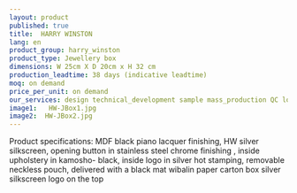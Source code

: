 ```yaml
---
layout: product
published: true
title:  HARRY WINSTON
lang: en
product_group: harry_winston
product_type: Jewellery box
dimensions: W 25cm X D 20cm x H 32 cm
production_leadtime: 38 days (indicative leadtime)
moq: on demand
price_per_unit: on demand
our_services: design technical_development sample mass_production QC logistic shipping
image1:   HW-JBox1.jpg
image2:  HW-JBox2.jpg
---
```

Product specifications:  MDF black piano lacquer finishing, HW silver silkscreen, opening button in stainless steel chrome finishing , inside upholstery in kamosho- black, inside logo in silver hot stamping, removable neckless pouch, delivered with a black mat wibalin paper carton box silver silkscreen logo on the top						
